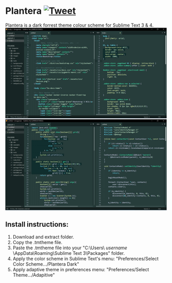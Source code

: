 # Plantera  [![Tweet](https://img.shields.io/twitter/url/http/shields.io.svg?style=social)](https://twitter.com/intent/tweet?text=Plantera%20color%20scheme%20for%20Sublime%20Text!%20Free%20to%20port%20to%20other%20platform.%20%23themes&url=https%3A%2F%2Fgithub.com%2Fitjustwerk%2FPlantera%2F)
Plantera is a dark forrest theme colour scheme for Sublime Text 3 &amp; 4.
<img src="plantera_dark_ss1.jpg">
<img src="plantera_dark_ss2.jpg">

## Install instructions:
  1. Download and extract folder.
  2. Copy the .tmtheme file.
  3. Paste the .tmtheme file into your "C:\Users\ *username* \AppData\Roaming\Sublime Text 3\Packages\" folder.
  4. Apply the color scheme in Sublime Text's menu: "Preferences/Select Color Scheme.../Plantera Dark"
  5. Apply adaptive theme in preferences menu: "Preferences/Select Theme.../Adapitive"
